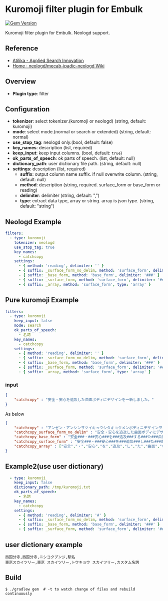 # Kuromoji filter plugin for Embulk
[![Gem Version](https://badge.fury.io/rb/embulk-filter-kuromoji.svg)](http://badge.fury.io/rb/embulk-filter-kuromoji)

Kuromoji filter plugin for Embulk.
Neologd support.

## Reference

* [Atilika - Applied Search Innovation](http://www.atilika.com/en/products/kuromoji.html)
* [Home · neologd/mecab-ipadic-neologd Wiki](https://github.com/neologd/mecab-ipadic-neologd/wiki)

## Overview

* **Plugin type**: filter

## Configuration

- **tokenizer**: select tokenizer.(kuromoji or neologd) (string, default: kuromoji)
- **mode**: select mode.(normal or search or extended) (string, default: normal)
- **use_stop_tag**: neologd only.(bool, default: false)
- **key_names**: description (list, required)
- **keep_input**: keep input columns. (bool, default: `true`)
- **ok_parts_of_speech**: ok parts of speech. (list, default: null)
- **dictionary_path**: user dictionary file path. (string, default: null)
- **settings**: description (list, required)
    - **suffix**: output column name suffix. if null overwrite column. (string, default: null)
    - **method**: description (string, required. surface_form or base_form or reading)
    - **delimiter**: delimiter (string, default: ",")
    - **type**: extract data type, array or string. array is json type. (string, default: "string")

## Neologd Example

```yaml
filters:
  - type: kuromoji
    tokenizer: neologd
    use_stop_tag: true
    key_names:
      - catchcopy
    settings:
      - { method: 'reading', delimiter: '' }
      - { suffix: _surface_form_no_delim, method: 'surface_form', delimiter: '' }
      - { suffix: _base_form, method: 'base_form', delimiter: '###' }
      - { suffix: _surface_form, method: 'surface_form', delimiter: '###' }
      - { suffix: _array, method: 'surface_form', type: 'array' }
```

## Pure kuromoji Example

```yaml
filters:
  - type: kuromoji
    keep_input: false
    mode: search
    ok_parts_of_speech:
      - 名詞
    key_names:
      - catchcopy
    settings:
      - { method: 'reading', delimiter: '' }
      - { suffix: _surface_form_no_delim, method: 'surface_form', delimiter: '' }
      - { suffix: _base_form, method: 'base_form', delimiter: '###' }
      - { suffix: _surface_form, method: 'surface_form', delimiter: '###' }
      - { suffix: _array, method: 'surface_form', type: 'array' }
```

### input

```json
{
    "catchcopy" : "安全・安心を追及した曲面ボディにデザインを一新しました。"
}
```

As below

```json
{
    "catchcopy" : "アンゼン・アンシンヲツイキュウシタキョクメンボディニデザインヲイッシン。",
    "catchcopy_surface_form_no_delim" : "安全・安心を追及した曲面ボディにデザインを一新。",
    "catchcopy_base_form" : "安全###・###安心###を###追及###する###た###曲面###ボディ###に###デザイン###を###一新###。",
    "catchcopy_surface_form" : "安全###・###安心###を###追及###し###た###曲面###ボディ###に###デザイン###を###一新###。",
    "catchcopy_array" : ["安全","・","安心","を","追及","し","た","曲面","ボディ","に","デザイン","を","一新","。"]
}
```

## Example2(use user dictionary)

```yaml
  - type: kuromoji
    keep_input: false
    dictionary_path: /tmp/kuromoji.txt
    ok_parts_of_speech:
      - 名詞
    key_names:
      - catchcopy
    settings:
      - { method: 'reading', delimiter: '#' }
      - { suffix: _surface_form_no_delim, method: 'surface_form', delimiter: '' }
      - { suffix: _base_form, method: 'base_form', delimiter: '###' }
      - { suffix: _surface_form, method: 'surface_form', delimiter: '###' }
```

## user dictionary example

```
西国分寺,西国分寺,ニシコクブンジ,駅名
東京スカイツリー,東京 スカイツリー,トウキョウ スカイツリー,カスタム名詞
```


## Build

```
$ ./gradlew gem  # -t to watch change of files and rebuild continuously
```
